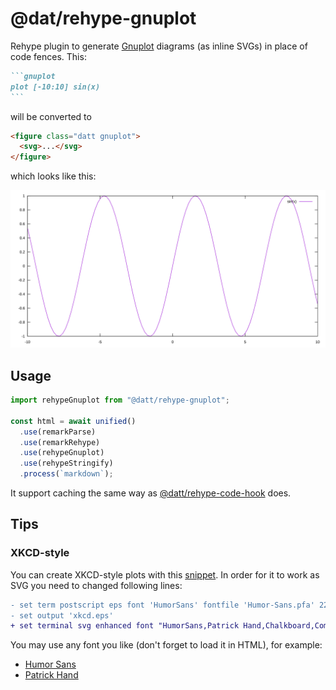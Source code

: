 # @dat/rehype-gnuplot

Rehype plugin to generate [Gnuplot](https://gnuplot.sourceforge.net/) diagrams (as inline SVGs) in place of code fences. This:

````md
```gnuplot
plot [-10:10] sin(x)
```
````

will be converted to

```html
<figure class="datt gnuplot">
  <svg>...</svg>
</figure>
```

which looks like this:

![example of how generated graph looks](./example.svg)

## Usage

```js
import rehypeGnuplot from "@datt/rehype-gnuplot";

const html = await unified()
  .use(remarkParse)
  .use(remarkRehype)
  .use(rehypeGnuplot)
  .use(rehypeStringify)
  .process(`markdown`);
```

It support caching the same way as [@datt/rehype-code-hook](/packages/rehype-code-hook/) does.

## Tips

### XKCD-style

You can create XKCD-style plots with this [snippet](https://rfonseca.github.io/xkcd-gnuplot/). In order for it to work as SVG you need to changed following lines:

```diff
- set term postscript eps font 'HumorSans' fontfile 'Humor-Sans.pfa' 22
- set output 'xkcd.eps'
+ set terminal svg enhanced font "HumorSans,Patrick Hand,Chalkboard,Comic Sans MS,18"
```

You may use any font you like (don't forget to load it in HTML), for example:

- [Humor Sans](https://github.com/shreyankg/xkcd-desktop/blob/master/Humor-Sans.ttf)
- [Patrick Hand](https://fonts.google.com/specimen/Patrick+Hand)
